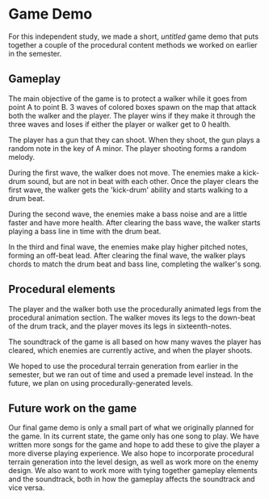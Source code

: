 # Game Demo

For this independent study, we made a short, _untitled_ game demo that puts
together a couple of the procedural content methods we worked on earlier in
the semester.

## Gameplay

The main objective of the game is to protect a walker while it goes from point
A to point B. 3 waves of colored boxes spawn on the map that attack both the
walker and the player. The player wins if they make it through the three
waves and loses if either the player or walker get to 0 health.

The player has a gun that they can shoot. When they shoot, the gun plays a
random note in the key of A minor. The player shooting forms a random melody.

During the first wave, the walker does not move. The enemies make a kick-drum
sound, but are not in beat with each other. Once the player clears the first
wave, the walker gets the 'kick-drum' ability and starts walking to a drum
beat.

During the second wave, the enemies make a bass noise and are a little faster
and have more health. After clearing the bass wave, the walker starts playing
a bass line in time with the drum beat.

In the third and final wave, the enemies make play higher pitched notes,
forming an off-beat lead. After clearing the final wave, the walker plays
chords to match the drum beat and bass line, completing the walker's song.

## Procedural elements

The player and the walker both use the procedurally animated legs from the
procedural animation section. The walker moves its legs to the down-beat of
the drum track, and the player moves its legs in sixteenth-notes.

The soundtrack of the game is all based on how many waves the player has
cleared, which enemies are currently active, and when the player shoots.

We hoped to use the procedural terrain generation from earlier in the semester,
but we ran out of time and used a premade level instead. In the future, we
plan on using procedurally-generated levels.

## Future work on the game

Our final game demo is only a small part of what we originally planned for the
game. In its current state, the game only has one song to play. We have written
more songs for the game and hope to add these to give the player a more diverse
playing experience. We also hope to incorporate procedural terrain generation
into the level design, as well as work more on the enemy design. We also want
to work more with tying together gameplay elements and the soundtrack, both
in how the gameplay affects the soundtrack and vice versa.
